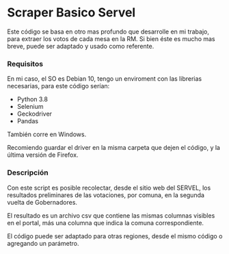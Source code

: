 # Scraper Basico Servel

Este código se basa en otro mas profundo que desarrolle en mi trabajo, para extraer los votos de cada mesa en la RM. Si bien éste es mucho mas breve, puede ser adaptado y usado como referente.

### Requisitos

En mi caso, el SO es Debian 10, tengo un enviroment con las librerias necesarias, para este código serían:

- Python 3.8
- Selenium
- Geckodriver
- Pandas

También corre en Windows.

Recomiendo guardar el driver en la misma carpeta que dejen el código, y la última versión de Firefox.

### Descripción

Con este script es posible recolectar, desde el sitio web del SERVEL, los resultados preliminares de las votaciones, por comuna, en la segunda vuelta de Gobernadores.

El resultado es un archivo csv que contiene las mismas columnas visibles en el portal, más una columna que indica la comuna correspondiente.

El código puede ser adaptado para otras regiones, desde el mismo código o agregando un parámetro.
